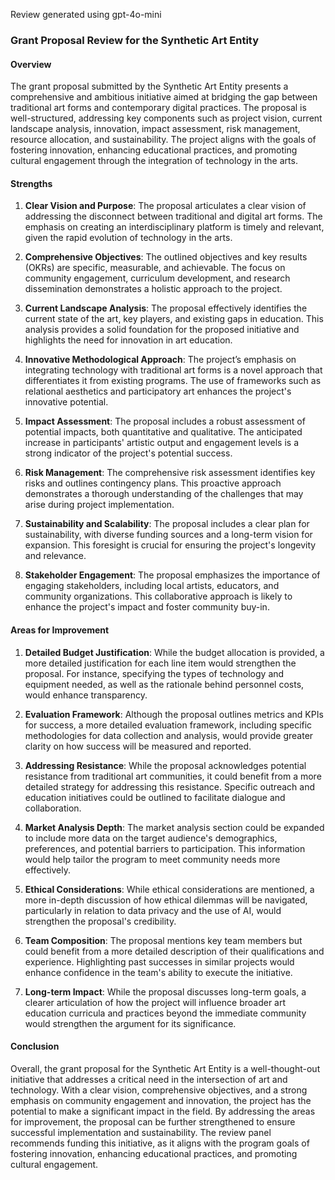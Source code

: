 Review generated using gpt-4o-mini

### Grant Proposal Review for the Synthetic Art Entity

#### Overview
The grant proposal submitted by the Synthetic Art Entity presents a comprehensive and ambitious initiative aimed at bridging the gap between traditional art forms and contemporary digital practices. The proposal is well-structured, addressing key components such as project vision, current landscape analysis, innovation, impact assessment, risk management, resource allocation, and sustainability. The project aligns with the goals of fostering innovation, enhancing educational practices, and promoting cultural engagement through the integration of technology in the arts.

#### Strengths

1. **Clear Vision and Purpose**: The proposal articulates a clear vision of addressing the disconnect between traditional and digital art forms. The emphasis on creating an interdisciplinary platform is timely and relevant, given the rapid evolution of technology in the arts.

2. **Comprehensive Objectives**: The outlined objectives and key results (OKRs) are specific, measurable, and achievable. The focus on community engagement, curriculum development, and research dissemination demonstrates a holistic approach to the project.

3. **Current Landscape Analysis**: The proposal effectively identifies the current state of the art, key players, and existing gaps in education. This analysis provides a solid foundation for the proposed initiative and highlights the need for innovation in art education.

4. **Innovative Methodological Approach**: The project’s emphasis on integrating technology with traditional art forms is a novel approach that differentiates it from existing programs. The use of frameworks such as relational aesthetics and participatory art enhances the project's innovative potential.

5. **Impact Assessment**: The proposal includes a robust assessment of potential impacts, both quantitative and qualitative. The anticipated increase in participants' artistic output and engagement levels is a strong indicator of the project's potential success.

6. **Risk Management**: The comprehensive risk assessment identifies key risks and outlines contingency plans. This proactive approach demonstrates a thorough understanding of the challenges that may arise during project implementation.

7. **Sustainability and Scalability**: The proposal includes a clear plan for sustainability, with diverse funding sources and a long-term vision for expansion. This foresight is crucial for ensuring the project's longevity and relevance.

8. **Stakeholder Engagement**: The proposal emphasizes the importance of engaging stakeholders, including local artists, educators, and community organizations. This collaborative approach is likely to enhance the project's impact and foster community buy-in.

#### Areas for Improvement

1. **Detailed Budget Justification**: While the budget allocation is provided, a more detailed justification for each line item would strengthen the proposal. For instance, specifying the types of technology and equipment needed, as well as the rationale behind personnel costs, would enhance transparency.

2. **Evaluation Framework**: Although the proposal outlines metrics and KPIs for success, a more detailed evaluation framework, including specific methodologies for data collection and analysis, would provide greater clarity on how success will be measured and reported.

3. **Addressing Resistance**: While the proposal acknowledges potential resistance from traditional art communities, it could benefit from a more detailed strategy for addressing this resistance. Specific outreach and education initiatives could be outlined to facilitate dialogue and collaboration.

4. **Market Analysis Depth**: The market analysis section could be expanded to include more data on the target audience's demographics, preferences, and potential barriers to participation. This information would help tailor the program to meet community needs more effectively.

5. **Ethical Considerations**: While ethical considerations are mentioned, a more in-depth discussion of how ethical dilemmas will be navigated, particularly in relation to data privacy and the use of AI, would strengthen the proposal's credibility.

6. **Team Composition**: The proposal mentions key team members but could benefit from a more detailed description of their qualifications and experience. Highlighting past successes in similar projects would enhance confidence in the team's ability to execute the initiative.

7. **Long-term Impact**: While the proposal discusses long-term goals, a clearer articulation of how the project will influence broader art education curricula and practices beyond the immediate community would strengthen the argument for its significance.

#### Conclusion
Overall, the grant proposal for the Synthetic Art Entity is a well-thought-out initiative that addresses a critical need in the intersection of art and technology. With a clear vision, comprehensive objectives, and a strong emphasis on community engagement and innovation, the project has the potential to make a significant impact in the field. By addressing the areas for improvement, the proposal can be further strengthened to ensure successful implementation and sustainability. The review panel recommends funding this initiative, as it aligns with the program goals of fostering innovation, enhancing educational practices, and promoting cultural engagement.